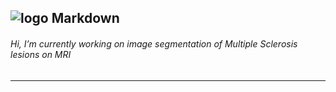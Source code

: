 
![logo Markdown](https://radiologyassistant.nl/img/containers/main/multiple-sclerosis/a50979777c4e89_MS-or-Vasc.jpg/630d3322da7b00f470b5806a5b936b11.jpg "Markdown")
---
###### Hi, I’m currently working on image segmentation of Multiple Sclerosis lesions on MRI
---
